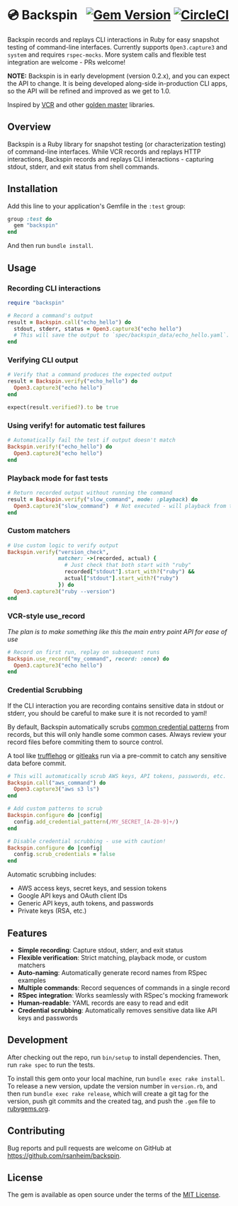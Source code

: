 # 💿 Backspin   [![Gem Version](https://badge.fury.io/rb/backspin.svg)](https://badge.fury.io/rb/backspin) [![CircleCI](https://dl.circleci.com/status-badge/img/gh/rsanheim/backspin/tree/main.svg?style=svg)](https://dl.circleci.com/status-badge/redirect/gh/rsanheim/backspin/tree/main)

Backspin records and replays CLI interactions in Ruby for easy snapshot testing of command-line interfaces. Currently supports `Open3.capture3` and `system` and requires `rspec-mocks`.  More system calls and flexible test integration are welcome - PRs welcome!

**NOTE:** Backspin is in early development (version 0.2.x), and you can expect the API to change. It is being developed along-side in-production CLI apps, so the API will be refined and improved as we get to 1.0.

Inspired by [VCR](https://github.com/vcr/vcr) and other [golden master](https://en.wikipedia.org/wiki/Golden_master_(software_development)) libraries.

## Overview

Backspin is a Ruby library for snapshot testing (or characterization testing) of command-line interfaces. While VCR records and replays HTTP interactions, Backspin records and replays CLI interactions - capturing stdout, stderr, and exit status from shell commands. 

## Installation

Add this line to your application's Gemfile in the `:test` group:

```ruby
group :test do
  gem "backspin"
end
```

And then run `bundle install`.

## Usage

### Recording CLI interactions

```ruby
require "backspin" 

# Record a command's output
result = Backspin.call("echo_hello") do
  stdout, stderr, status = Open3.capture3("echo hello")
  # This will save the output to `spec/backspin_data/echo_hello.yaml`.
end

```

### Verifying CLI output

```ruby
# Verify that a command produces the expected output
result = Backspin.verify("echo_hello") do
  Open3.capture3("echo hello")
end

expect(result.verified?).to be true
```

### Using verify! for automatic test failures

```ruby
# Automatically fail the test if output doesn't match
Backspin.verify!("echo_hello") do
  Open3.capture3("echo hello")
end
```

### Playback mode for fast tests

```ruby
# Return recorded output without running the command
result = Backspin.verify("slow_command", mode: :playback) do
  Open3.capture3("slow_command")  # Not executed - will playback from the record yaml (assuming it exists)
end
```

### Custom matchers

```ruby
# Use custom logic to verify output
Backspin.verify("version_check", 
                matcher: ->(recorded, actual) {
                  # Just check that both start with "ruby"
                  recorded["stdout"].start_with?("ruby") && 
                  actual["stdout"].start_with?("ruby")
                }) do
  Open3.capture3("ruby --version")
end
```

### VCR-style use_record

_The plan is to make something like this the main entry point API for ease of use_

```ruby
# Record on first run, replay on subsequent runs
Backspin.use_record("my_command", record: :once) do
  Open3.capture3("echo hello")
end
```

### Credential Scrubbing

If the CLI interaction you are recording contains sensitive data in stdout or stderr, you should be careful to make sure it is not recorded to yaml!

By default, Backspin automatically scrubs [common credential patterns](https://github.com/rsanheim/backspin/blob/f8661f084aad0ae759cd971c4af31ccf9bdc6bba/lib/backspin.rb#L46-L65) from records, but this will only handle some common cases.
Always review your record files before commiting them to source control. 

A tool like [trufflehog](https://github.com/trufflesecurity/trufflehog) or [gitleaks](https://github.com/gitleaks/gitleaks) run via a pre-commit to catch any sensitive data before commit. 

```ruby
# This will automatically scrub AWS keys, API tokens, passwords, etc.
Backspin.call("aws_command") do
  Open3.capture3("aws s3 ls")
end

# Add custom patterns to scrub
Backspin.configure do |config|
  config.add_credential_pattern(/MY_SECRET_[A-Z0-9]+/)
end

# Disable credential scrubbing - use with caution!
Backspin.configure do |config|
  config.scrub_credentials = false
end

```

Automatic scrubbing includes:
- AWS access keys, secret keys, and session tokens
- Google API keys and OAuth client IDs
- Generic API keys, auth tokens, and passwords
- Private keys (RSA, etc.)

## Features

- **Simple recording**: Capture stdout, stderr, and exit status
- **Flexible verification**: Strict matching, playback mode, or custom matchers
- **Auto-naming**: Automatically generate record names from RSpec examples
- **Multiple commands**: Record sequences of commands in a single record
- **RSpec integration**: Works seamlessly with RSpec's mocking framework
- **Human-readable**: YAML records are easy to read and edit
- **Credential scrubbing**: Automatically removes sensitive data like API keys and passwords

## Development

After checking out the repo, run `bin/setup` to install dependencies. Then, run `rake spec` to run the tests.

To install this gem onto your local machine, run `bundle exec rake install`. To release a new version, update the version number in `version.rb`, and then run `bundle exec rake release`, which will create a git tag for the version, push git commits and the created tag, and push the `.gem` file to [rubygems.org](https://rubygems.org).

## Contributing

Bug reports and pull requests are welcome on GitHub at https://github.com/rsanheim/backspin.

## License

The gem is available as open source under the terms of the [MIT License](https://opensource.org/licenses/MIT).